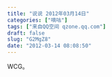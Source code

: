 ```yaml
---
title: "说说 2012年03月14日"
categories: ["嘀咕"]
tags: ["来自QQ空间 qzone.qq.com"]
draft: false
slug: "G2MgZ8"
date: "2012-03-14 08:08:50"
---
```


WCG。
